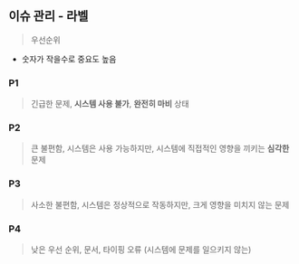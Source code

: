 ## 이슈 관리 - 라벨
> 우선순위
-   숫자가 작을수로 중요도 높음
### P1
> 긴급한 문제, **시스템 사용 불가**, **완전히 마비** 상태
### P2 
> 큰 불편함, 시스템은 사용 가능하지만, 시스템에 직접적인 영향을 끼키는 **심각한** 문제
### P3
> 사소한 불편함, 시스템은 정상적으로 작동하지만, 크게 영향을 미치지 않는 문제
### P4
> 낮은 우선 순위, 문서, 타이핑 오류 (시스템에 문제를 일으키지 않는)